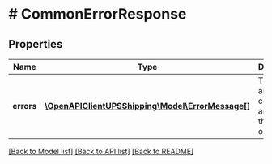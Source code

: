 # # CommonErrorResponse

## Properties

Name | Type | Description | Notes
------------ | ------------- | ------------- | -------------
**errors** | [**\OpenAPIClientUPSShipping\Model\ErrorMessage[]**](ErrorMessage.md) | The error array containing any errors that occurred. | [optional]

[[Back to Model list]](../../README.md#models) [[Back to API list]](../../README.md#endpoints) [[Back to README]](../../README.md)
